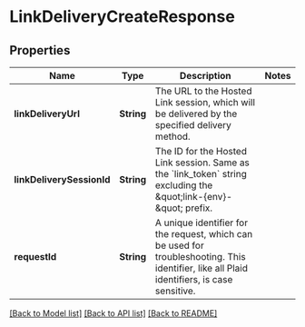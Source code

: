 # LinkDeliveryCreateResponse

## Properties
Name | Type | Description | Notes
------------ | ------------- | ------------- | -------------
**linkDeliveryUrl** | **String** | The URL to the Hosted Link session, which will be delivered by the specified delivery method. | 
**linkDeliverySessionId** | **String** | The ID for the Hosted Link session. Same as the &#x60;link_token&#x60; string excluding the \&quot;link-{env}-\&quot; prefix. | 
**requestId** | **String** | A unique identifier for the request, which can be used for troubleshooting. This identifier, like all Plaid identifiers, is case sensitive. | 

[[Back to Model list]](../README.md#documentation-for-models) [[Back to API list]](../README.md#documentation-for-api-endpoints) [[Back to README]](../README.md)


